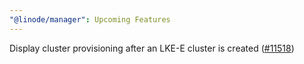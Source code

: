 ```yaml
---
"@linode/manager": Upcoming Features
---
```


Display cluster provisioning after an LKE-E cluster is created ([#11518](https://github.com/linode/manager/pull/11518))

